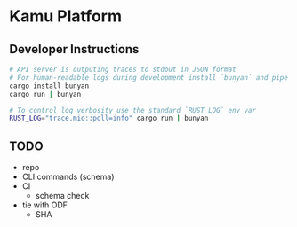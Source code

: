 # Kamu Platform

## Developer Instructions

```bash
# API server is outputing traces to stdout in JSON format
# For human-readable logs during development install `bunyan` and pipe output into it
cargo install bunyan
cargo run | bunyan

# To control log verbosity use the standard `RUST_LOG` env var
RUST_LOG="trace,mio::poll=info" cargo run | bunyan
```


## TODO
- repo
- CLI commands (schema)
- CI
  - schema check
- tie with ODF
  - SHA
